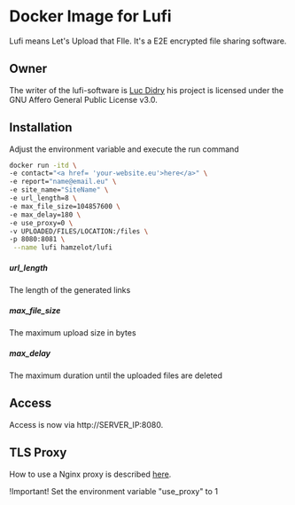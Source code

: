 # Docker Image for Lufi

Lufi means Let's Upload that FIle. It's a E2E encrypted file sharing software.

## Owner
The writer of the lufi-software is [Luc Didry](https://framagit.org/fiat-tux/hat-softwares/lufi/) his project is licensed under the GNU Affero General Public License v3.0.

## Installation

Adjust the environment variable and execute the run command

```bash
docker run -itd \
-e contact="<a href= 'your-website.eu'>here</a>" \
-e report="name@email.eu" \
-e site_name="SiteName" \
-e url_length=8 \
-e max_file_size=104857600 \
-e max_delay=180 \
-e use_proxy=0 \
-v UPLOADED/FILES/LOCATION:/files \
-p 8080:8081 \
 --name lufi hamzelot/lufi
```

##### url_length
The length of the generated links
##### max_file_size
The maximum upload size in bytes
##### max_delay
The maximum duration until the uploaded files are deleted

## Access

Access is now via http://SERVER_IP:8080.

## TLS Proxy

How to use a Nginx proxy is described [here](https://framagit.org/fiat-tux/hat-softwares/lufi/-/wikis/installation#reverse-proxies).

!Important! Set the environment variable "use_proxy" to 1
